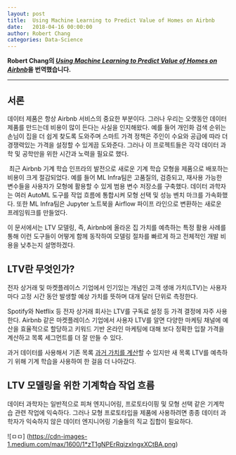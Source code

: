 ```yaml
---
layout: post
title:  Using Machine Learning to Predict Value of Homes on Airbnb
date:   2018-04-16 00:00:00
author: Robert Chang
categories: Data-Science
---  
```

  
  
**Robert Chang의 [*Using Machine Learning to Predict Value of Homes on Airbnb*](https://medium.com/airbnb-engineering/using-machine-learning-to-predict-value-of-homes-on-airbnb-9272d3d4739d)을 번역했습니다.**
  
  
- - -

## 서론
  
  데이터 제품은 항상 Airbnb 서비스의 중요한 부분이다. 그러나 우리는 오랫동안 데이터 제품를 만드는데 비용이 많이 든다는 사실을 인지해왔다. 예를 들어 개인화 검색 순위는 손님이 집을 더 쉽게 찾도록 도와주며 스마트 가격 정책은 주인이 수요와 공급에 따라 더 경쟁력있는 가격을 설정할 수 있게끔 도와준다. 그러나 이 프로젝트들은 각각 데이터 과학 및 공학만을 위한 시간과 노력을 필요로 했다.
  
  최근 Airbnb 기계 학습 인프라의 발전으로 새로운 기계 학습 모형을 제품으로 배포하는 비용이 크게 절감되었다. 예를 들어 ML Infra팀은 고품질의, 검증되고, 재사용 가능한 변수들을 사용자가 모형에 활용할 수 있게 범용 변수 저장소를 구축했다. 데이터 과학자는 여러 AutoML 도구를 작업 흐름에 통합시켜 모형 선택 및 성능 벤치 마크를 가속화했다. 또한 ML Infra팀은 Jupyter 노트북을 Airflow 파이프 라인으로 변환하는 새로운 프레임워크를 만들었다.
  
  이 문서에서는 LTV 모델링, 즉, Airbnb에 올라온 집 가치를 예측하는 특정 활용 사례를 통해 이런 도구들이 어떻게 함께 동작하여 모델링 절차를 빠르게 하고 전체적인 개발 비용을 낮추는지 설명하겠다.
    
## LTV란 무엇인가?
  
  전자 상거래 및 마켓플레이스 기업에서 인기있는 개념인 고객 생애 가치(LTV)는 사용자마다 고정 시간 동안 발생할 예상 가치를 뜻하며 대개 달러 단위로 측정한다.
  
  Spotify와 Netflix 등 전자 상거래 회사는 LTV를 구독료 설정 등 가격 결정에 자주 사용한다. Airbnb 같은 마켓플레이스 기업에서 사용자 LTV를 알면 다양한 마케팅 채널에 예산을 효율적으로 할당하고 키워드 기반 온라인 마케팅에 대해 보다 정확한 입찰 가격을 계산하고 목록 세그먼트를 더 잘 만들 수 있다.
  
  과거 데이터를 사용해서 기존 목록 [과거 가치를 계산](https://medium.com/swlh/diligence-at-social-capital-part-3-cohorts-and-revenue-ltv-ab65a07464e1)할 수 있지만 새 목록 LTV를 예측하기 위해 기계 학습을 사용하여 한 걸음 더 나아갔다.
    
## LTV 모델링을 위한 기계학습 작업 흐름
 
  데이터 과학자는 일반적으로 피쳐 엔지니어링, 프로토타이핑 및 모형 선택 같은 기계학습 관련 작업에 익숙하다. 그러나 모형 프로토타입을 제품에 사용하려면 종종 데이터 과학자가 익숙하지 않은 데이터 엔지니어링 기술들의 직교 집합이 필요하다.

![ㅁㅁ] (https://cdn-images-1.medium.com/max/1600/1*zT1gNPErRqizxlngxXCtBA.png)
